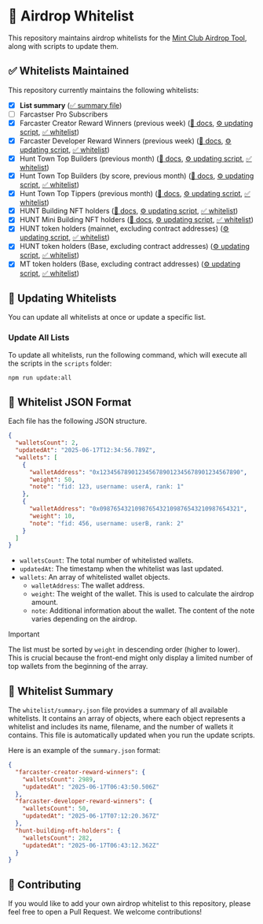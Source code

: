 # 🎁 Airdrop Whitelist

This repository maintains airdrop whitelists for the [Mint Club Airdrop Tool](https://mint.club/airdrops), along with scripts to update them.

## ✅ Whitelists Maintained

This repository currently maintains the following whitelists:

- [x] **List summary** ([✅ summary file](whitelist/summary.json))
- [ ] Farcastser Pro Subscribers
- [x] Farcaster Creator Reward Winners (previous week) ([📄 docs](https://docs.farcaster.xyz/reference/warpcast/api#get-creator-reward-winners), [⚙️ updating script](scripts/farcaster-creator-reward-winners.ts), [✅ whitelist](whitelist/farcaster-creator-reward-winners.json))
- [x] Farcaster Developer Reward Winners (previous week) ([📄 docs](https://docs.farcaster.xyz/reference/warpcast/api#get-developer-reward-winners), [⚙️ updating script](scripts/farcaster-developer-reward-winners.ts), [✅ whitelist](whitelist/farcaster-developer-reward-winners.json))
- [x] Hunt Town Top Builders (previous month) ([📄 docs](https://docs.hunt.town/token-and-point/hunt-tip-farcaster), [⚙️ updating script](scripts/hunt-town-top-builders.ts), [✅ whitelist](whitelist/hunt-town-top-builders.json))
- [x] Hunt Town Top Builders (by score, previous month) ([📄 docs](https://docs.hunt.town/token-and-point/hunt-tip-farcaster), [⚙️ updating script](scripts/hunt-town-top-builders-by-score.ts), [✅ whitelist](whitelist/hunt-town-top-builders-by-score.json))
- [x] Hunt Town Top Tippers (previous month) ([📄 docs](https://docs.hunt.town/token-and-point/hunt-tip-farcaster), [⚙️ updating script](scripts/hunt-town-top-tippers.ts), [✅ whitelist](whitelist/hunt-town-top-tippers.json))
- [x] HUNT Building NFT holders ([📄 docs](https://docs.hunt.town/token-and-point/main-building), [⚙️ updating script](scripts/hunt-building-nft-holders.ts), [✅ whitelist](whitelist/hunt-building-nft-holders.json))
- [x] HUNT Mini Building NFT holders ([📄 docs](https://docs.hunt.town/token-and-point/mini-building), [⚙️ updating script](scripts/hunt-mini-building-nft-holders.ts), [✅ whitelist](whitelist/hunt-mini-building-nft-holders.json))
- [x] HUNT token holders (mainnet, excluding contract addresses) ([⚙️ updating script](scripts/hunt-token-holders-mainnet.ts), [✅ whitelist](whitelist/hunt-token-holders-mainnet.json))
- [x] HUNT token holders (Base, excluding contract addresses) ([⚙️ updating script](scripts/hunt-token-holders-base.ts), [✅ whitelist](whitelist/hunt-token-holders-base.json))
- [x] MT token holders (Base, excluding contract addresses) ([⚙️ updating script](scripts/mt-token-holders-base.ts), [✅ whitelist](whitelist/mt-token-holders-base.json))

## 🔄 Updating Whitelists

You can update all whitelists at once or update a specific list.

### Update All Lists

To update all whitelists, run the following command, which will execute all the scripts in the `scripts` folder:

```bash
npm run update:all
```

## 📝 Whitelist JSON Format

Each file has the following JSON structure.

```json
{
  "walletsCount": 2,
  "updatedAt": "2025-06-17T12:34:56.789Z",
  "wallets": [
    {
      "walletAddress": "0x1234567890123456789012345678901234567890",
      "weight": 50,
      "note": "fid: 123, username: userA, rank: 1"
    },
    {
      "walletAddress": "0x0987654321098765432109876543210987654321",
      "weight": 10,
      "note": "fid: 456, username: userB, rank: 2"
    }
  ]
}
```

- `walletsCount`: The total number of whitelisted wallets.
- `updatedAt`: The timestamp when the whitelist was last updated.
- `wallets`: An array of whitelisted wallet objects.
  - `walletAddress`: The wallet address.
  - `weight`: The weight of the wallet. This is used to calculate the airdrop amount.
  - `note`: Additional information about the wallet. The content of the note varies depending on the airdrop.

> [!IMPORTANT]
> The list must be sorted by `weight` in descending order (higher to lower). This is crucial because the front-end might only display a limited number of top wallets from the beginning of the array.

## 📜 Whitelist Summary

The `whitelist/summary.json` file provides a summary of all available whitelists. It contains an array of objects, where each object represents a whitelist and includes its name, filename, and the number of wallets it contains. This file is automatically updated when you run the update scripts.

Here is an example of the `summary.json` format:

```json
{
  "farcaster-creator-reward-winners": {
    "walletsCount": 2989,
    "updatedAt": "2025-06-17T06:43:50.506Z"
  },
  "farcaster-developer-reward-winners": {
    "walletsCount": 50,
    "updatedAt": "2025-06-17T07:12:20.367Z"
  },
  "hunt-building-nft-holders": {
    "walletsCount": 282,
    "updatedAt": "2025-06-17T06:43:12.362Z"
  }
}
```

## 🙏 Contributing

If you would like to add your own airdrop whitelist to this repository, please feel free to open a Pull Request. We welcome contributions!
